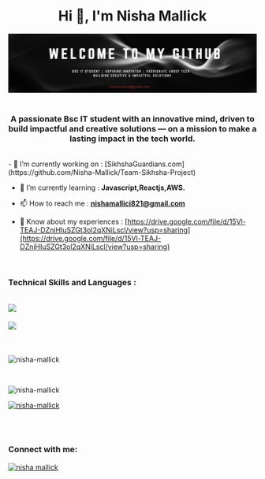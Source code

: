 <h1 align="center">Hi 👋, I'm Nisha Mallick</h1>
<div align="center">
 <img src="https://github.com/Nisha-Mallick/Nisha-Mallick/blob/main/github_banner.png" alt="Nisha Mallick Banner" width="1200"/>
</div>
<br>
<h3 align="center">A passionate Bsc IT student with an innovative mind, driven to build impactful and creative solutions — on a mission to make a lasting impact in the tech world.</h3>

<br>
- 🔭 I’m currently working on : [SikhshaGuardians.com] (https://github.com/Nisha-Mallick/Team-Sikhsha-Project)

- 🌱 I’m currently learning : **Javascript,Reactjs,AWS.**

- 📫 How to reach me : **nishamallici821@gmail.com**

- 📄 Know about my experiences : [https://drive.google.com/file/d/15Vl-TEAJ-DZniHIuSZGt3ol2qXNiLscl/view?usp=sharing](https://drive.google.com/file/d/15Vl-TEAJ-DZniHIuSZGt3ol2qXNiLscl/view?usp=sharing)
<br>

<h3 align="left"> Technical Skills and Languages :</h3>
<br>
<div align="left">
 <a href="https://skillicons.dev">
    <img src="https://skillicons.dev/icons?i=c,cpp,java,py,js,html,css,tailwind,powershell,figma" />
  </a>
 <br> <br/>
  <a href="https://skillicons.dev">
    <img src="https://skillicons.dev/icons?i=django,nodejs,react,mongodb,mysql,gcp,linux,git,github,kali" />
  </a>
  <!-- <a href="https://www.cprogramming.com/" target="_blank" rel="noreferrer">
    <img src="https://raw.githubusercontent.com/devicons/devicon/master/icons/c/c-original.svg" alt="c" width="40" height="40" />
  </a>&nbsp;&nbsp;&nbsp;&nbsp;&nbsp;&nbsp;&nbsp;&nbsp;
  <a href="https://www.w3schools.com/cpp/" target="_blank" rel="noreferrer">
    <img src="https://raw.githubusercontent.com/devicons/devicon/master/icons/cplusplus/cplusplus-original.svg" alt="cplusplus" width="40" height="40" />
  </a>&nbsp;&nbsp;&nbsp;&nbsp;&nbsp;&nbsp;&nbsp;&nbsp;
  <a href="https://www.w3schools.com/css/" target="_blank" rel="noreferrer">
    <img src="https://raw.githubusercontent.com/devicons/devicon/master/icons/css3/css3-original-wordmark.svg" alt="css3" width="40" height="40" />
  </a>&nbsp;&nbsp;&nbsp;&nbsp;&nbsp;&nbsp;&nbsp;&nbsp;
  <a href="https://www.djangoproject.com/" target="_blank" rel="noreferrer">
    <img src="https://cdn.worldvectorlogo.com/logos/django.svg" alt="django" width="40" height="40" />
  </a>&nbsp;&nbsp;&nbsp;&nbsp;&nbsp;&nbsp;&nbsp;&nbsp;
  <a href="https://cloud.google.com" target="_blank" rel="noreferrer">
    <img src="https://www.vectorlogo.zone/logos/google_cloud/google_cloud-icon.svg" alt="gcp" width="40" height="40" />
  </a>&nbsp;&nbsp;&nbsp;&nbsp;&nbsp;&nbsp;&nbsp;&nbsp;
  <a href="https://git-scm.com/" target="_blank" rel="noreferrer">
    <img src="https://www.vectorlogo.zone/logos/git-scm/git-scm-icon.svg" alt="git" width="40" height="40" />
  </a>&nbsp;&nbsp;&nbsp;&nbsp;&nbsp;&nbsp;&nbsp;&nbsp;
  <a href="https://www.w3.org/html/" target="_blank" rel="noreferrer">
    <img src="https://raw.githubusercontent.com/devicons/devicon/master/icons/html5/html5-original-wordmark.svg" alt="html5" width="40" height="40" />
  </a>&nbsp;&nbsp;&nbsp;&nbsp;&nbsp;&nbsp;&nbsp;&nbsp;
  <a href="https://www.java.com" target="_blank" rel="noreferrer">
    <img src="https://raw.githubusercontent.com/devicons/devicon/master/icons/java/java-original.svg" alt="java" width="40" height="40" />
  </a>&nbsp;&nbsp;&nbsp;&nbsp;&nbsp;&nbsp;&nbsp;&nbsp;
  <br><br />
  <a href="https://www.linux.org/" target="_blank" rel="noreferrer">
    <img src="https://raw.githubusercontent.com/devicons/devicon/master/icons/linux/linux-original.svg" alt="linux" width="40" height="40" />
  </a>&nbsp;&nbsp;&nbsp;&nbsp;&nbsp;&nbsp;&nbsp;&nbsp;
  <a href="https://www.mongodb.com/" target="_blank" rel="noreferrer">
    <img src="https://raw.githubusercontent.com/devicons/devicon/master/icons/mongodb/mongodb-original-wordmark.svg" alt="mongodb" width="40" height="40" />
  </a>&nbsp;&nbsp;&nbsp;&nbsp;&nbsp;&nbsp;&nbsp;&nbsp;
  <a href="https://www.mysql.com/" target="_blank" rel="noreferrer">
    <img src="https://raw.githubusercontent.com/devicons/devicon/master/icons/mysql/mysql-original-wordmark.svg" alt="mysql" width="40" height="40" />
  </a>&nbsp;&nbsp;&nbsp;&nbsp;&nbsp;&nbsp;&nbsp;&nbsp;
  <a href="https://nodejs.org" target="_blank" rel="noreferrer">
    <img src="https://raw.githubusercontent.com/devicons/devicon/master/icons/nodejs/nodejs-original-wordmark.svg" alt="nodejs" width="40" height="40" />
  </a>&nbsp;&nbsp;&nbsp;&nbsp;&nbsp;&nbsp;&nbsp;&nbsp;
  <a href="https://www.python.org" target="_blank" rel="noreferrer">
    <img src="https://raw.githubusercontent.com/devicons/devicon/master/icons/python/python-original.svg" alt="python" width="40" height="40" />
  </a>&nbsp;&nbsp;&nbsp;&nbsp;&nbsp;&nbsp;&nbsp;&nbsp;
  <a href="https://reactjs.org/" target="_blank" rel="noreferrer">
    <img src="https://raw.githubusercontent.com/devicons/devicon/master/icons/react/react-original-wordmark.svg" alt="react" width="40" height="40" />
  </a>&nbsp;&nbsp;&nbsp;&nbsp;&nbsp;&nbsp;&nbsp;&nbsp;
  <a href="https://tailwindcss.com/" target="_blank" rel="noreferrer">
    <img src="https://www.vectorlogo.zone/logos/tailwindcss/tailwindcss-icon.svg" alt="tailwind" width="40" height="40" />
  </a>&nbsp;&nbsp;&nbsp;&nbsp;&nbsp;&nbsp;&nbsp;&nbsp;
 <a href="https://developer.mozilla.org/en-US/docs/Web/JavaScript" target="_blank" rel="noreferrer">
  <img src="https://raw.githubusercontent.com/devicons/devicon/master/icons/javascript/javascript-original.svg" alt="javascript" width="40" height="40"/>
 </a> -->

</div>
<br>
<br/>
<p>
  <img align="center" 
       src="https://github-readme-stats.vercel.app/api/top-langs?username=nisha-mallick&show_icons=true&locale=en&layout=compact&theme=dark&bg_color=000000&hide_border=true" 
       alt="nisha-mallick" />
</p>
<br>

<!-- Profile Views Badge -->
<p align="left">
  <img
    src="https://komarev.com/ghpvc/?username=nisha-mallick&label=Profile%20views&color=0e75b6&style=flat"
    alt="nisha-mallick"
  />
</p>

<!-- GitHub Trophy Board-->
<p align="left">
  <a href="https://github.com/ryo-ma/github-profile-trophy">
    <img
      src="https://github-profile-trophy.vercel.app/?username=nisha-mallick&theme=onedark&no-frame=true&no-bg=true&column=8&margin-w=10"
      alt="nisha-mallick"
    />
  </a>
</p>

<br><br />
<h3 align="left">Connect with me:</h3>
<p align="left">
<a href="https://www.linkedin.com/in/nisha-mallick50/" target="blank"><img align="center" src="https://raw.githubusercontent.com/rahuldkjain/github-profile-readme-generator/master/src/images/icons/Social/linked-in-alt.svg" alt="nisha mallick" height="30" width="40" /></a>
</p>



